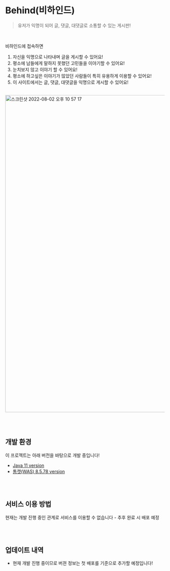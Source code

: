 # Behind(비하인드)

> 유저가 익명이 되어 글, 댓글, 대댓글로 소통할 수 있는 게시판!
<br />

비하인드에 접속하면
1. 자신을 익명으로 나타내며 글을 게시할 수 있어요!
2. 평소에 남들에게 말하지 못했던 고민들을 이야기할 수 있어요!
3. 눈치보지 않고 이야기 할 수 있어요!
4. 평소에 하고싶은 이야기가 많았던 사람들이 특히 유용하게 이용할 수 있어요!
5. 이 사이트에서는 글, 댓글, 대댓글을 익명으로 게시할 수 있어요!

<br />
 <img width="1000" alt="스크린샷 2022-08-02 오후 10 57 17" src="https://user-images.githubusercontent.com/91148531/182393239-aaa4075b-300f-4483-af57-39c054360aba.png">
 
 <br /><br />
 
 ## 개발 환경
 
 이 프로젝트는 아래 버전을 바탕으로 개발 중입니다!
 + [Java 11 version](https://www.oracle.com/kr/java/technologies/javase/jdk11-archive-downloads.html)
 + [톰캣(WAS) 8.5.78 version](https://tomcat.apache.org/download-80.cgi)

<br /><br />

## 서비스 이용 방법
현재는 개발 진행 중인 관계로 서비스를 이용할 수 없습니다 - 추후 완료 시 배포 예정

<br /><br />

## 업데이트 내역
* 현재 개발 진행 중이므로 버젼 정보는 첫 배포를 기준으로 추가할 예정입니다!


